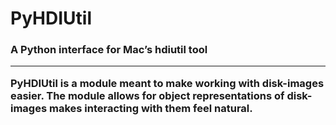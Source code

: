 <h1>PyHDIUtil</h1>
<h3>A Python interface for Mac’s hdiutil tool</3>
<br /><hr>
<p>
PyHDIUtil is a module meant to make working with disk-images easier. The module allows for object representations of disk-images makes interacting with them feel natural.
</p>

